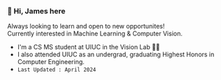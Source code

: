 ### 👋 Hi, James here 
Always looking to learn and open to new opportunites! <br>
Currently interested in Machine Learning & Computer Vision. 

- I'm a CS MS student at UIUC in the Vision Lab 👨‍💻
- I also attended UIUC as an undergrad, graduating Highest Honors in Computer Engineering.
- ```Last Updated : April 2024```


<!--
**jamessoole/jamessoole** is a ✨ _special_ ✨ repository because its `README.md` (this file) appears on your GitHub profile.

Here are some ideas to get you started:

- 🔭 I’m currently working on ...
- 🌱 I’m currently learning ...
- 👯 I’m looking to collaborate on ...
- 🤔 I’m looking for help with ...
- 💬 Ask me about ...
- 📫 How to reach me: ...
- 😄 Pronouns: ...
- ⚡ Fun fact: ...
-->
